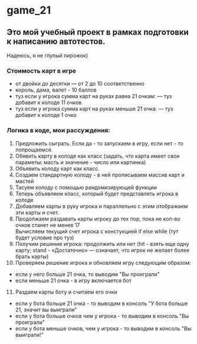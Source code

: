 # game_21
## Это мой учебный проект в рамках подготовки к написанию автотестов.
Надеюсь, я не глупый пирожок)

### Стоимость карт в игре
 - от двойки до десятки — от 2 до 10 соответственно
 - король, дама, валет - 10 баллов
 - туз если у игрока сумма карт на руках равна 21 очкам: — туз добавит к колоде 11 очков
 - туз если у игрока сумма карт на руках меньше 21 очка: — туз добавит к колоде 1 очко

### Логика в коде, мои рассуждения:
1. Предложить сыграть. Если да - то запускаем в игру, если нет - то  попрощаемся.
2. Обявить карту в колоде как класс (задать, что карта имеет свои параметы: масть и значение - число или картинка)
3. Объявить колоду карт как класс.
4. Создаем стандартную колоду - в ней прописываем массив карт и мастей
5. Тасуем колоду с помощью рандомизирующей функции
6. Теперь объявляем класс, который будет представлять игрока в колоде
7. Добавляем карты в руку игрока и параллельно с этим отображаем эти карты и счет. 
8. Продолжаем раздавать карты игроку до тех пор, пока не кол-во очков станет не менее 17  
   Вычисляем текущий счет игрока с констукцией if else while (тут будет условие про туз)
8. Получим решение игрока: продолжить или нет (hit - взять еще одну карту; 
stand - «Достаточно» — означает, что игрок не желает более брать карты)
9. Проверяем решение игрока и обновляем игру следующим образом:
- если у него больше 21 очка, то выводим "Вы проиграли"
- если меньше 21 очка - в игру включается бот
11. Раздаем карты боту и считаем его очки
- если у бота больше 21 очка - то выводим в консоль "У бота больше 21, значит вы выиграли"
- если у бота больше очков чем у игрока - то выводим в консоль "Вы проиграли"
- если у бота меньше очков, чем у игрока - то выводим в консоль "Вы выиграли!"